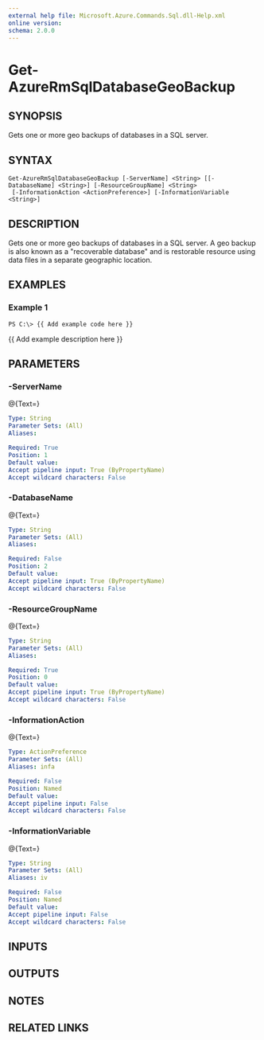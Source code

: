```yaml
---
external help file: Microsoft.Azure.Commands.Sql.dll-Help.xml
online version: 
schema: 2.0.0
---
```


# Get-AzureRmSqlDatabaseGeoBackup
## SYNOPSIS
Gets one or more geo backups of databases in a SQL server.

## SYNTAX

```
Get-AzureRmSqlDatabaseGeoBackup [-ServerName] <String> [[-DatabaseName] <String>] [-ResourceGroupName] <String>
 [-InformationAction <ActionPreference>] [-InformationVariable <String>]
```

## DESCRIPTION
Gets one or more geo backups of databases in a SQL server. 
A geo backup is also known as a "recoverable database" and is restorable resource using data files in a separate geographic location.

## EXAMPLES

### Example 1
```
PS C:\> {{ Add example code here }}
```

{{ Add example description here }}

## PARAMETERS

### -ServerName
@{Text=}

```yaml
Type: String
Parameter Sets: (All)
Aliases: 

Required: True
Position: 1
Default value: 
Accept pipeline input: True (ByPropertyName)
Accept wildcard characters: False
```

### -DatabaseName
@{Text=}

```yaml
Type: String
Parameter Sets: (All)
Aliases: 

Required: False
Position: 2
Default value: 
Accept pipeline input: True (ByPropertyName)
Accept wildcard characters: False
```

### -ResourceGroupName
@{Text=}

```yaml
Type: String
Parameter Sets: (All)
Aliases: 

Required: True
Position: 0
Default value: 
Accept pipeline input: True (ByPropertyName)
Accept wildcard characters: False
```

### -InformationAction
@{Text=}

```yaml
Type: ActionPreference
Parameter Sets: (All)
Aliases: infa

Required: False
Position: Named
Default value: 
Accept pipeline input: False
Accept wildcard characters: False
```

### -InformationVariable
@{Text=}

```yaml
Type: String
Parameter Sets: (All)
Aliases: iv

Required: False
Position: Named
Default value: 
Accept pipeline input: False
Accept wildcard characters: False
```

## INPUTS

## OUTPUTS

## NOTES

## RELATED LINKS


